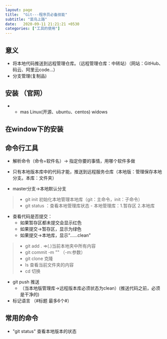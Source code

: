 ```yaml
---
layout: page
title:  "Git---程序员必备技能"
subtitle: "菜鸟上路"
date:   2020-09-11 21:21:21 +0530
categories: ["工具的使用"]
---
```


## 意义
- 将本地代码推送到远程管理仓库。（远程管理仓库：中转站）（网站：GitHub、码云、阿里云code...）
- 分支管理(复制品)

## 安装 （官网）
-  - mas     Linux(开源、ubuntu、centos)     widows

## 在window下的安装

## 命令行工具
- 解析命令（命令=软件名）-> 指定你要的事情，用哪个软件多做
- 只有本地版本库中的代码才能，推送到远程服务仓库（本地版：管理保存本地分支。本库：文件夹）

- master分支->本地默认分支
> - git init 初始化本地管理本地库（git：主命令，init：子命令）
> - git status ：查看本地管理库状态
    - 本地管理库：1.暂存区  2.本地库
- 查看代码是否提交：
  - 如果暂存区都未提交会显示红色
  - 如果提交->暂存区，显示为绿色
  - 如果提交->本地库，显示"......clean"

> - git add . =>(.)当前本地夹中所有内容
> - git commit  -m  ""  （-m:参数）
> - git clone  克隆
> - ls 查看当前文件夹的内容
> - cd 切换
 - git push 推送
    - （当本地版管理库->远程版本库必须状态为clean）(推送代码之前，必须是干净的)
- 标记语言 （#标题 最多6个#）

## 常用的命令
- "git status" 查看本地版本的状态

